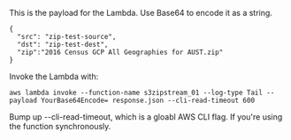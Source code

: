 This is the payload for the Lambda. 
Use Base64 to encode it as a string. 

```
{  
  "src": "zip-test-source",
  "dst": "zip-test-dest",
  "zip":"2016 Census GCP All Geographies for AUST.zip"
}
```
Invoke the Lambda with: 

```
aws lambda invoke --function-name s3zipstream_01 --log-type Tail --payload YourBase64Encode= response.json --cli-read-timeout 600
```
Bump up --cli-read-timeout, which is a gloabl AWS CLI flag. If you're using the function synchronously. 

